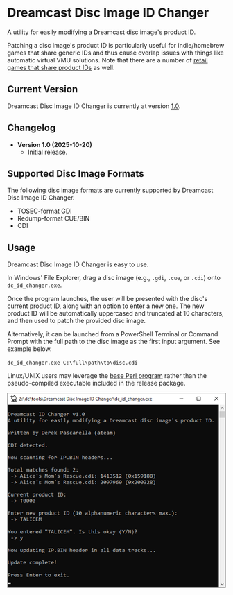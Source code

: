 # Dreamcast Disc Image ID Changer
A utility for easily modifying a Dreamcast disc image's product ID.

Patching a disc image's product ID is particularly useful for indie/homebrew games that share generic IDs and thus cause overlap issues with things like automatic virtual VMU solutions. Note that there are a number of [retail games that share product IDs](https://github.com/mrneo240/openmenu/blob/a43013ca36e9b89719b91de1b61ae96ffa5f348c/backend/gd_list.c#L289) as well.

## Current Version
Dreamcast Disc Image ID Changer is currently at version [1.0](https://github.com/DerekPascarella/Dreamcast-Disc-Image-ID-Changer/releases/download/1.0/Dreamcast.Disc.Image.ID.Changer.v1.0.zip).

## Changelog
- **Version 1.0 (2025-10-20)**
  * Initial release.

## Supported Disc Image Formats
The following disc image formats are currently supported by Dreamcast Disc Image ID Changer.
- TOSEC-format GDI
- Redump-format CUE/BIN
- CDI

## Usage
Dreamcast Disc Image ID Changer is easy to use.

In Windows' File Explorer, drag a disc image (e.g., `.gdi`, `.cue`, or `.cdi`) onto `dc_id_changer.exe`.

Once the program launches, the user will be presented with the disc's current product ID, along with an option to enter a new one. The new product ID will be automatically uppercased and truncated at 10 characters, and then used to patch the provided disc image.

Alternatively, it can be launched from a PowerShell Terminal or Command Prompt with the full path to the disc image as the first input argument. See example below.

`dc_id_changer.exe C:\full\path\to\disc.cdi`

Linux/UNIX users may leverage the [base Perl program](https://github.com/DerekPascarella/Dreamcast-Disc-Image-ID-Changer/blob/main/dc_id_changer.pl) rather than the pseudo-compiled executable included in the release package.

![alt text](https://github.com/DerekPascarella/Dreamcast-Disc-Image-ID-Changer/blob/main/images/screenshot.png?raw=true)
